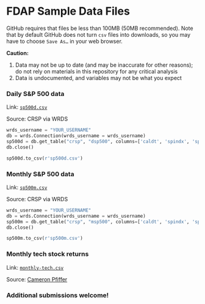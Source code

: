 # FDAP Sample Data Files

GitHub requires that files be less than 100MB (50MB recommended). Note that by default GitHub does not turn `csv` files into downloads, so you may have to choose `Save As…` in your web browser.

**Caution:**
1. Data may not be up to date (and may be inaccurate for other reasons); do not rely on materials in this repository for any critical analysis
2. Data is undocumented, and variables may not be what you expect

### Daily S&P 500 data
Link: [`sp500d.csv`](sp500d.csv)

Source: CRSP via WRDS
```python
wrds_username = "YOUR_USERNAME"
db = wrds.Connection(wrds_username = wrds_username)
sp500d = db.get_table("crsp", "dsp500", columns=['caldt', 'spindx', 'sprtrn', 'vwretd', 'vwretx'], date_cols=['caldt'], index_col=['caldt'])
db.close()

sp500d.to_csv(r'sp500d.csv')
```

### Monthly S&P 500 data
Link: [`sp500m.csv`](sp500m.csv)

Source: CRSP via WRDS
```python
wrds_username = "YOUR_USERNAME"
db = wrds.Connection(wrds_username = wrds_username)
sp500m = db.get_table("crsp", "msp500", columns=['caldt', 'spindx', 'sprtrn', 'vwretd', 'vwretx'], date_cols=['caldt'], index_col=['caldt'])
db.close()

sp500m.to_csv(r'sp500m.csv')
```

### Monthly tech stock returns
Link: [`monthly-tech.csv`](monthly-tech.csv)

Source: [Cameron Pfiffer](https://cameron.pfiffer.org)


### Additional submissions welcome!